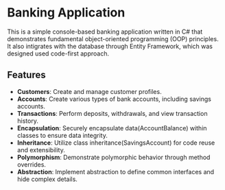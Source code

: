 ﻿# Banking Application

This is a simple console-based banking application written in C# that demonstrates fundamental object-oriented programming (OOP) principles. It also intigrates with the database through Entity Framework, which was designed used code-first approach.

## Features

- **Customers**: Create and manage customer profiles.
- **Accounts**: Create various types of bank accounts, including savings accounts.
- **Transactions**: Perform deposits, withdrawals, and view transaction history.
- **Encapsulation**: Securely encapsulate data(AccountBalance) within classes to ensure data integrity.
- **Inheritance**: Utilize class inheritance(SavingsAccount) for code reuse and extensibility.
- **Polymorphism**: Demonstrate polymorphic behavior through method overrides.
- **Abstraction**: Implement abstraction to define common interfaces and hide complex details.
